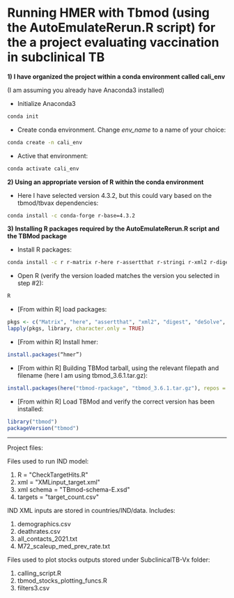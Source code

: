 # Running HMER with Tbmod (using the AutoEmulateRerun.R script) for the a project evaluating vaccination in subclinical TB

**1) I have organized the project within a conda environment called cali_env** 

(I am assuming you already have Anaconda3 installed) 

- Initialize Anaconda3
```bash
conda init
```
- Create conda environment. Change *env_name* to a name of your choice:
```bash
conda create -n cali_env
```
- Active that environment:
```bash
conda activate cali_env
```

**2) Using an appropriate version of R within the conda environment**
- Here I have selected version 4.3.2, but this could vary based on the tbmod/tbvax dependencies:
```bash
conda install -c conda-forge r-base=4.3.2
```

**3) Installing R packages required by the AutoEmulateRerun.R script and the TBMod package**

- Install R packages:
```bash
conda install -c r r-matrix r-here r-assertthat r-stringi r-xml2 r-digest r-desolve r-data.table r-fst r-minpack.lm r-lubridate r-log4r r-lhs r-ggplot2 r-mass r-viridis r-ggally r-ggbeeswarm r-reshape2 r-tidyverse 
```
- Open R (verify the version loaded matches the version you selected in step #2):
```bash
R
```
- [From within R] load packages:
```R
pkgs <- c("Matrix", "here", "assertthat", "xml2", "digest", "deSolve", "data.table", "fst", "minpack.lm", "lubridate", "log4r")
lapply(pkgs, library, character.only = TRUE) 
```
- [From within R] Install hmer:
```R
install.packages(“hmer”)
```
- [From within R] Building TBMod tarball, using the relevant filepath and filename (here I am using tbmod_3.6.1.tar.gz):
```R
install.packages(here("tbmod-rpackage", "tbmod_3.6.1.tar.gz"), repos = NULL, type = "source")
```
- [From within R] Load TBMod and verify the correct version has been installed:
```R
library("tbmod")
packageVersion("tbmod")
```


----

Project files: 

Files used to run IND model:
1. R	       = "CheckTargetHits.R"
2. xml         = "XMLinput_target.xml"
3. xml schema  = "TBmod-schema-E.xsd"
4. targets     = "target_count.csv"

IND XML inputs are stored in countries/IND/data. Includes:
1. demographics.csv
2. deathrates.csv
3. all_contacts_2021.txt
4. M72_scaleup_med_prev_rate.txt

Files used to plot stocks outputs stored under SubclinicalTB-Vx folder:
1. calling_script.R
2. tbmod_stocks_plotting_funcs.R
3. filters3.csv
